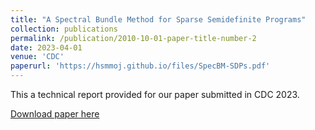 ```yaml
---
title: "A Spectral Bundle Method for Sparse Semidefinite Programs"
collection: publications
permalink: /publication/2010-10-01-paper-title-number-2
date: 2023-04-01
venue: 'CDC'
paperurl: 'https://hsmmoj.github.io/files/SpecBM-SDPs.pdf'
---
```


This a technical report provided for our paper submitted in CDC 2023.

[Download paper here](https://hsmmoj.github.io/files/SpecBM-SDPs.pdf)

